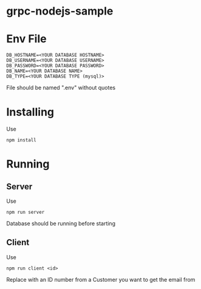 # grpc-nodejs-sample

# Env File

```
DB_HOSTNAME=<YOUR DATABASE HOSTNAME>
DB_USERNAME=<YOUR DATABASE USERNAME>
DB_PASSWORD=<YOUR DATABASE PASSWORD>
DB_NAME=<YOUR DATABASE NAME>
DB_TYPE=<YOUR DATABASE TYPE (mysql)>
```

File should be named ".env" without quotes

# Installing

Use

```
npm install
```

# Running

## Server

Use

```
npm run server
```

Database should be running before starting

## Client

Use

```
npm run client <id>
```

Replace <id> with an ID number from a Customer you want to get the email from
